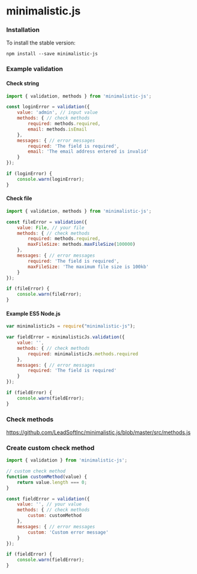 # minimalistic.js

### Installation
To install the stable version:
```
npm install --save minimalistic-js
```

### Example validation
#### Check string
```javascript
import { validation, methods } from 'minimalistic-js';

const loginError = validation({
    value: 'admin', // input value
    methods: { // check methods
        required: methods.required,
        email: methods.isEmail
    },
    messages: { // error messages
        required: 'The field is required',
        email: 'The email address entered is invalid'
    }
});

if (loginError) {
    console.warn(loginError);
}
```

#### Check file
```javascript
import { validation, methods } from 'minimalistic-js';

const fileError = validation({
    value: File, // your file
    methods: { // check methods
        required: methods.required,
        maxFileSize: methods.maxFileSize(100000)
    },
    messages: { // error messages
        required: 'The field is required',
        maxFileSize: 'The maximum file size is 100kb'
    }
});

if (fileError) {
    console.warn(fileError);
}
```

#### Example ES5 Node.js
```javascript
var minimalisticJs = require("minimalistic-js");

var fieldError = minimalisticJs.validation({
    value: '',
    methods: { // check methods
        required: minimalisticJs.methods.required
    },
    messages: { // error messages
        required: 'The field is required'
    }
});

if (fieldError) {
    console.warn(fieldError);
}
```

### Check methods
https://github.com/LeadSoftInc/minimalistic.js/blob/master/src/methods.js

### Create custom check method
```javascript
import { validation } from 'minimalistic-js';

// custom check method
function customMethod(value) {
    return value.length === 0;
}

const fieldError = validation({
    value: '', // your value
    methods: { // check methods
        custom: customMethod
    },
    messages: { // error messages
        custom: 'Custom error message'
    }
});

if (fieldError) {
    console.warn(fieldError);
}
```
